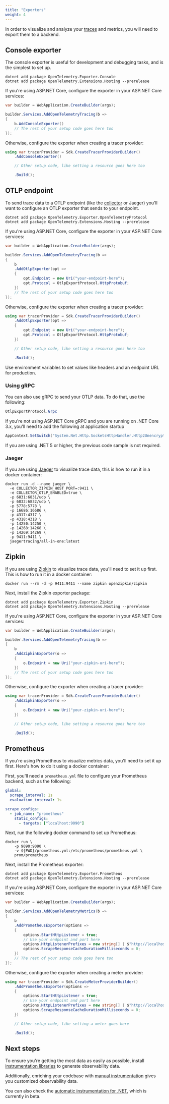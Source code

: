 ```yaml
---
title: "Exporters"
weight: 4
---
```


In order to visualize and analyze your
[traces](/docs/concepts/signals/traces/#tracing-in-opentelemetry) and metrics, you
will need to export them to a backend.

## Console exporter

The console exporter is useful for development and debugging tasks, and is the
simplest to set up.

```
dotnet add package OpenTelemetry.Exporter.Console
dotnet add package OpenTelemetry.Extensions.Hosting --prerelease
```

If you're using ASP.NET Core, configure the exporter in your ASP.NET Core
services:

```csharp
var builder = WebApplication.CreateBuilder(args);

builder.Services.AddOpenTelemetryTracing(b =>
{
    b.AddConsoleExporter()
    // The rest of your setup code goes here too
});
```

Otherwise, configure the exporter when creating a tracer provider:

```csharp
using var tracerProvider = Sdk.CreateTracerProviderBuilder()
    .AddConsoleExporter()

    // Other setup code, like setting a resource goes here too

    .Build();
```

## OTLP endpoint

To send trace data to a OTLP endpoint (like the [collector](/docs/collector) or
Jaeger) you'll want to configure an OTLP exporter that sends to your endpoint.

```
dotnet add package OpenTelemetry.Exporter.OpenTelemetryProtocol
dotnet add package OpenTelemetry.Extensions.Hosting --prerelease
```

If you're using ASP.NET Core, configure the exporter in your ASP.NET Core
services:

```csharp
var builder = WebApplication.CreateBuilder(args);

builder.Services.AddOpenTelemetryTracing(b =>
{
    b
    .AddOtlpExporter(opt =>
    {
        opt.Endpoint = new Uri("your-endpoint-here");
        opt.Protocol = OtlpExportProtocol.HttpProtobuf;
    })
    // The rest of your setup code goes here too
});
```

Otherwise, configure the exporter when creating a tracer provider:

```csharp
using var tracerProvider = Sdk.CreateTracerProviderBuilder()
    .AddOtlpExporter(opt =>
    {
        opt.Endpoint = new Uri("your-endpoint-here");
        opt.Protocol = OtlpExportProtocol.HttpProtobuf;
    })

    // Other setup code, like setting a resource goes here too

    .Build();
```

Use environment variables to set values like headers and an endpoint URL for
production.

### Using gRPC

You can also use gRPC to send your OTLP data. To do that, use the following:

```csharp
OtlpExportProtocol.Grpc
```

If you're not using ASP.NET Core gRPC and you are running on .NET Core 3.x,
you'll need to add the following at application startup

```csharp
AppContext.SetSwitch("System.Net.Http.SocketsHttpHandler.Http2UnencryptedSupport", true);
```

If you are using .NET 5 or higher, the previous code sample is not required.

### Jaeger

If you are using [Jaeger](https://www.jaegertracing.io/) to visualize trace
data, this is how to run it in a docker container:

```shell
docker run -d --name jaeger \
  -e COLLECTOR_ZIPKIN_HOST_PORT=:9411 \
  -e COLLECTOR_OTLP_ENABLED=true \
  -p 6831:6831/udp \
  -p 6832:6832/udp \
  -p 5778:5778 \
  -p 16686:16686 \
  -p 4317:4317 \
  -p 4318:4318 \
  -p 14250:14250 \
  -p 14268:14268 \
  -p 14269:14269 \
  -p 9411:9411 \
  jaegertracing/all-in-one:latest
```

## Zipkin

If you are using [Zipkin](https://zipkin.io/) to visualize trace data, you'll
need to set it up first. This is how to run it in a docker container:

```shell
docker run --rm -d -p 9411:9411 --name zipkin openzipkin/zipkin
```

Next, install the Zipkin exporter package:

```shell
dotnet add package OpenTelemetry.Exporter.Zipkin
dotnet add package OpenTelemetry.Extensions.Hosting --prerelease
```

If you're using ASP.NET Core, configure the exporter in your ASP.NET Core
services:

```csharp
var builder = WebApplication.CreateBuilder(args);

builder.Services.AddOpenTelemetryTracing(b =>
{
    b
    .AddZipkinExporter(o =>
    {
        o.Endpoint = new Uri("your-zipkin-uri-here");
    })
    // The rest of your setup code goes here too
});
```

Otherwise, configure the exporter when creating a tracer provider:

```csharp
using var tracerProvider = Sdk.CreateTracerProviderBuilder()
    .AddZipkinExporter(o =>
    {
        o.Endpoint = new Uri("your-zipkin-uri-here");
    })

    // Other setup code, like setting a resource goes here too

    .Build();
```

## Prometheus

If you're using Prometheus to visualize metrics data, you'll need to set it up
first. Here's how to do it using a docker container:

First, you'll need a `prometheus.yml` file to configure your Prometheus backend,
such as the following:

```yml
global:
  scrape_interval: 1s
  evaluation_interval: 1s

scrape_configs:
  - job_name: "prometheus"
    static_configs:
      - targets: ["localhost:9090"]
```

Next, run the following docker command to set up Prometheus:

```shell
docker run \
    -p 9090:9090 \
    -v ${PWD}/prometheus.yml:/etc/prometheus/prometheus.yml \
    prom/prometheus
```

Next, install the Prometheus exporter:

```
dotnet add package OpenTelemetry.Exporter.Prometheus
dotnet add package OpenTelemetry.Extensions.Hosting --prerelease
```

If you're using ASP.NET Core, configure the exporter in your ASP.NET Core
services:

```csharp
var builder = WebApplication.CreateBuilder(args);

builder.Services.AddOpenTelemetryMetrics(b =>
{
    b
    .AddPrometheusExporter(options =>
    {
        options.StartHttpListener = true;
        // Use your endpoint and port here
        options.HttpListenerPrefixes = new string[] { $"http://localhost:{9090}/" };
        options.ScrapeResponseCacheDurationMilliseconds = 0;
    })
    // The rest of your setup code goes here too
});
```

Otherwise, configure the exporter when creating a meter provider:

```csharp
using var tracerProvider = Sdk.CreateMeterProviderBuilder()
    .AddPrometheusExporter(options =>
    {
        options.StartHttpListener = true;
        // Use your endpoint and port here
        options.HttpListenerPrefixes = new string[] { $"http://localhost:{9090}/" };
        options.ScrapeResponseCacheDurationMilliseconds = 0;
    })

    // Other setup code, like setting a meter goes here

    .Build();
```

## Next steps

To ensure you're getting the most data as easily as possible, install
[instrumentation libraries](/docs/instrumentation/net/libraries) to
generate observability data.

Additionally, enriching your codebase with
[manual instrumentation](/docs/instrumentation/net/manual)
gives you customized observability data.

You can also check the
[automatic instrumentation for .NET](https://github.com/open-telemetry/opentelemetry-dotnet-instrumentation),
which is currently in beta.
